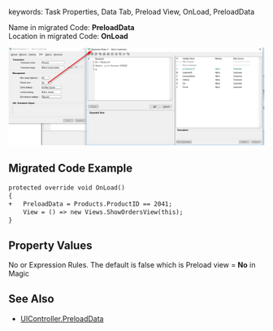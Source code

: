 ﻿keywords: Task Properties, Data Tab, Preload View, OnLoad, PreloadData

Name in migrated Code: **PreloadData**  
Location in migrated Code: **OnLoad**  

![](2017-11-15_15h58_55.png) 


## Migrated Code Example

```csdiff   
protected override void OnLoad()
{
+   PreloadData = Products.ProductID == 2041;
    View = () => new Views.ShowOrdersView(this);
}
```  
## Property Values

No or Expression Rules. The default is false which is Preload view = **No** in Magic


## See Also
* [UIController.PreloadData](http://www.fireflymigration.com/reference/html/P_Firefly_Box_UIController_PreloadData.htm) 